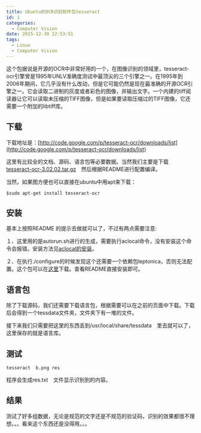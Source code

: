 ```yaml
---
title: Ubuntu的OCR识别软件包tesseract
id: 1
categories:
  - Computer Vision
date: 2015-12-30 22:53:51
tags:
  - Linux
  - Computer Vision
---
```


这个包据说是开源的OCR中非常好用的一个，在图像识别的领域里，tesseract-ocr引擎曾是1995年UNLV准确度测试中最顶尖的三个引擎之一。在1995年到2006年期间，它几乎没有什么改动，但是它可能仍然是现在最准确的开源OCR引擎之一。它会读取二进制的灰度或者彩色的图像，并输出文字。一个内建的tiff阅读器让它可以读取未压缩的TIFF图像，但是如果要读取压缩过的TIFF图像，它还需要一个附加的libtiff库。

## 下载

下载地址是：[http://code.google.com/p/tesseract-ocr/downloads/list](http://code.google.com/p/tesseract-ocr/downloads/list)

这里有比较全的文档、源码、语言包等必要数据。当然我们主要是下载　[tesseract-ocr-3.02.02.tar.gz](http://code.google.com/p/tesseract-ocr/downloads/detail?name=tesseract-ocr-3.02.02.tar.gz&can=2&q=)　然后根据README进行配置编译。

当然，如果图方便也可以直接在ubuntu中用apt来下载：
```
$sudo apt-get install tesseract-ocr
```

## 安装

基本上按照README 的提示去做就可以了，不过有两点需要注意:

１、这里用的是autorun.sh进行的生成，需要执行aclocal命令，没有安装这个命令会报错。安装方法见[aclocal的安装](/2015/12/28)。

２、在执行./configure的时候发现这个还需要一个依赖包leptonica，否则无法配置。这个包可以在[这里](http://code.google.com/p/leptonica/downloads/list)下载。查看README直接安装即可。

## 语言包

除了下载源码，我们还需要下载语言包，根据需要可以在之前的页面中下载。下载后会得到一个tessdata文件夹，文件夹下有一堆的文件。

接下来我们只需要把这里的东西丢到/usr/local/share/tessdata　里去就可以了，这里保存的就是语言库。

## 测试
```
tesseract  b.png res
```
程序会生成res.txt　文件显示识别到的内容。

## 结果

测试了好多组数据，无论是规范的文字还是不规范的验证码，识别的效果都很不理想。。。看来这个东西还是没得用。。。
